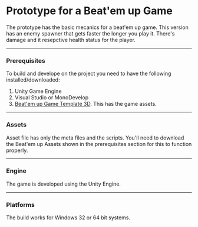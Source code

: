 # Prototype for a Beat'em up Game

The prototype has the basic mecanics for a beat'em up game. This version has an enemy spawner that gets faster the longer you play it. There's damage and it resepctive health status for the player. 
___
### Prerequisites

To build and develope on the project you need to have the following installed/downloaded:
1. Unity Game Engine
2. Visual Studio or MonoDevelop
3. [Beat'em up Game Template 3D](https://assetstore.unity.com/packages/templates/systems/beat-em-up-game-template-3d-98013). This has the game assets. 
___
### Assets

Asset file has only the meta files and the scripts. You'll need to download the Beat'em up Assets shown in the prerequisites section for this to function properly. 
___
### Engine 

The game is developed using the Unity Engine. 
___
### Platforms

The build works for Windows 32 or 64 bit systems. 


